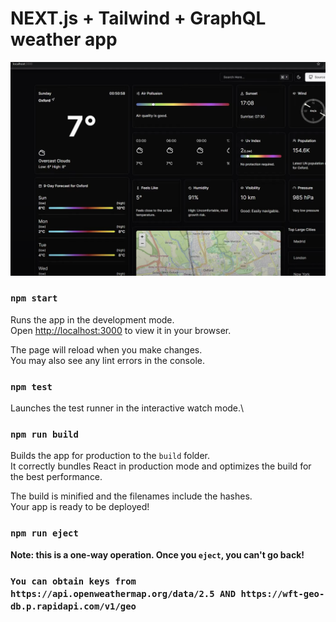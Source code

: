 # NEXT.js + Tailwind + GraphQL weather app
![alt text](<Снимок экрана 2024-04-15 134919.png>)

### `npm start`

Runs the app in the development mode.\
Open [http://localhost:3000](http://localhost:3000) to view it in your browser.

The page will reload when you make changes.\
You may also see any lint errors in the console.

### `npm test`

Launches the test runner in the interactive watch mode.\

### `npm run build`

Builds the app for production to the `build` folder.\
It correctly bundles React in production mode and optimizes the build for the best performance.

The build is minified and the filenames include the hashes.\
Your app is ready to be deployed!


### `npm run eject`

**Note: this is a one-way operation. Once you `eject`, you can't go back!**

### `You can obtain keys from https://api.openweathermap.org/data/2.5 AND https://wft-geo-db.p.rapidapi.com/v1/geo`
